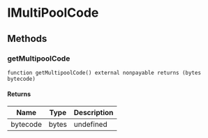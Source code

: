 # IMultiPoolCode









## Methods

### getMultipoolCode

```solidity
function getMultipoolCode() external nonpayable returns (bytes bytecode)
```






#### Returns

| Name | Type | Description |
|---|---|---|
| bytecode | bytes | undefined |




